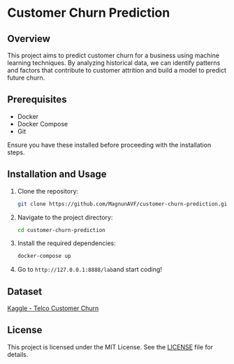 # Customer Churn Prediction

## Overview

This project aims to predict customer churn for a business using machine learning techniques. By analyzing historical data, we can identify patterns and factors that contribute to customer attrition and build a model to predict future churn.

## Prerequisites

- Docker
- Docker Compose
- Git

Ensure you have these installed before proceeding with the installation steps.

## Installation and Usage

1. Clone the repository:
   ```bash
   git clone https://github.com/MagnunAVF/customer-churn-prediction.git
   ```
2. Navigate to the project directory:
   ```bash
   cd customer-churn-prediction
   ```
3. Install the required dependencies:
   ```bash
   docker-compose up
   ```
4. Go to `http://127.0.0.1:8888/lab`and start coding!

## Dataset

[Kaggle - Telco Customer Churn](https://www.kaggle.com/datasets/blastchar/telco-customer-churn)

## License

This project is licensed under the MIT License. See the [LICENSE](LICENSE) file for details.
